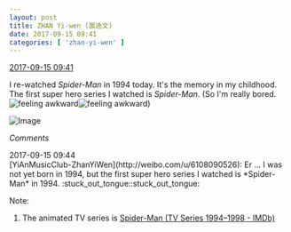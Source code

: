 ```yaml
---
layout: post
title: ZHAN Yi-wen (展逸文)
date: 2017-09-15 09:41
categories: [ 'zhan-yi-wen' ]
---
```


<div class="weibo-info">
  <a href="http://weibo.com/6108090526/FlTn6aauh">2017-09-15 09:41</a>
</div>

I re-watched *Spider-Man* in 1994 today. It's the memory in my childhood. The first super hero series I watched is *Spider-Man*. (So I'm really bored. ![feeling awkward](http://img.t.sinajs.cn/t4/appstyle/expression/ext/normal/91/h_org.gif)![feeling awkward](http://img.t.sinajs.cn/t4/appstyle/expression/ext/normal/91/h_org.gif))

<!-- more -->

![Image](http://wx2.sinaimg.cn/mw690/006FmVn8gy1fjk02cdsugj30zk0qomzl.jpg)

*Comments*

<div class="weibo-info">2017-09-15 09:44</div>
[YiAnMusicClub-ZhanYiWen](http://weibo.com/u/6108090526): Er … I was not yet born in 1994, but the first super hero series I watched is *Spider-Man* in 1994. :stuck_out_tongue::stuck_out_tongue:

Note:
1. The animated TV series is [Spider-Man (TV Series 1994–1998 - IMDb)](http://www.imdb.com/title/tt0112175/)
